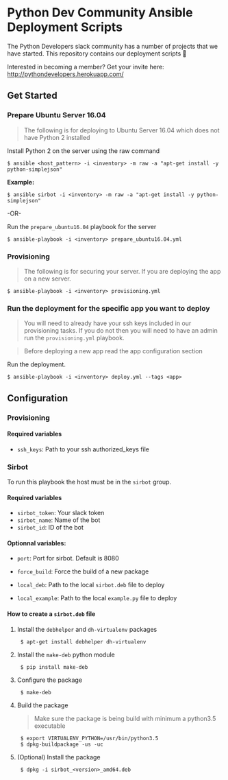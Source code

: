 # Python Dev Community Ansible Deployment Scripts

The Python Developers slack community has a number of projects that we
have started. This repository contains our deployment scripts :tada:

Interested in becoming a member? Get your invite here: http://pythondevelopers.herokuapp.com/

## Get Started

### Prepare Ubuntu Server 16.04

> The following is for deploying to Ubuntu Server 16.04 which does not have Python 2 installed

Install Python 2 on the server using the raw command

    $ ansible <host_pattern> -i <inventory> -m raw -a "apt-get install -y python-simplejson"
    
**Example:**
    
    $ ansible sirbot -i <inventory> -m raw -a "apt-get install -y python-simplejson"
    
-OR-

Run the `prepare_ubuntu16.04` playbook for the server

    $ ansible-playbook -i <inventory> prepare_ubuntu16.04.yml

### Provisioning

> The following is for securing your server. If you are deploying the app on a new server.
    
    $ ansible-playbook -i <inventory> provisioning.yml

### Run the deployment for the specific app you want to deploy

> You will need to already have your ssh keys included in our provisioning tasks.
  If you do not then you will need to have an admin run the `provisioning.yml` playbook.

> Before deploying a new app read the app configuration section

Run the deployment.

    $ ansible-playbook -i <inventory> deploy.yml --tags <app>

## Configuration

### Provisioning

#### Required variables

* `ssh_keys`: Path to your ssh authorized_keys file
    
### Sirbot

To run this playbook the host must be in the `sirbot` group.

#### Required variables

* `sirbot_token`: Your slack token
* `sirbot_name`: Name of the bot
* `sirbot_id`: ID of the bot

#### Optionnal variables:

* `port`: Port for sirbot. Default is 8080

* `force_build`: Force the build of a new package
* `local_deb`: Path to the local `sirbot.deb` file to deploy
* `local_example`: Path to the local `example.py` file to deploy

#### How to create a `sirbot.deb` file

1. Install the `debhelper` and `dh-virtualenv` packages

        $ apt-get install debhelper dh-virtualenv

2. Install the `make-deb` python module

        $ pip install make-deb
    
3. Configure the package

        $ make-deb
    
4. Build the package

    > Make sure the package is being build with minimum a python3.5 executable

        $ export VIRTUALENV_PYTHON=/usr/bin/python3.5 
        $ dpkg-buildpackage -us -uc
        
5. (Optional) Install the package

        $ dpkg -i sirbot_<version>_amd64.deb
    
    
    

